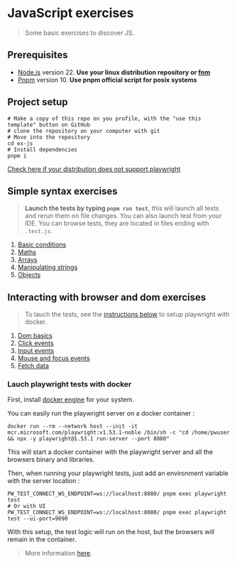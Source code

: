 # JavaScript exercises

> Some basic exercises to discover JS.

## Prerequisites

- [Node.js](https://nodejs.org) version 22. **Use your linux distribution repository or [fnm](https://github.com/Schniz/fnm?tab=readme-ov-file#installation)**
- [Pnpm](https://pnpm.io/installation) version 10. **Use pnpm official script for posix systems**

## Project setup

```shell
# Make a copy of this repo on you profile, with the "use this template" button on GitHub
# clone the repository on your computer with git
# Move into the repository
cd ex-js
# Install dependencies
pnpm i
```
[Check here if your distribution does not support playwright](#note-for-distributions-not-directly-supported-by-playwright)

## Simple syntax exercises

> **Launch the tests by typing `pnpm run test`**, this will launch all tests and rerun them on file changes.
> You can also launch test from your IDE.
> You can browse tests, they are located in files ending with `.test.js`.

1. [Basic conditions](src/basics/conditions.js)
2. [Maths](src/basics/maths.js)
3. [Arrays](src/arrays/arrays.js)
4. [Manipulating strings](src/basics/strings.js)
5. [Objects](src/objects/objects.js)

## Interacting with browser and dom exercises

> To lauch the tests, see the [instructions below](<README#Lauch playwright tests with docker>) to setup playwright with docker.

1. [Dom basics](src/dom/dom.js)
2. [Click events](src/events/clicks.js)
3. [Input events](src/events/inputs.js)
4. [Mouse and focus events](src/events/movements.js)
5. [Fetch data](src/fetch/fetchData.js)

### Lauch playwright tests with docker

First, install [docker engine](https://docs.docker.com/engine/install/) for your system.

You can easily run the playwright server on a docker container :
```shell
docker run --rm --network host --init -it mcr.microsoft.com/playwright:v1.53.1-noble /bin/sh -c "cd /home/pwuser && npx -y playwright@1.53.1 run-server --port 8080"
```
This will start a docker container with the playwright server and all the browsers binary and libraries.

Then, when running your playwright tests, just add an environment variable with the server location :
```shell
PW_TEST_CONNECT_WS_ENDPOINT=ws://localhost:8080/ pnpm exec playwright test
# Or with UI
PW_TEST_CONNECT_WS_ENDPOINT=ws://localhost:8080/ pnpm exec playwright test --ui-port=9090
```
With this setup, the test logic will run on the host, but the browsers will remain in the container.

> More information [here](https://discuss.layer5.io/t/how-to-setup-e2e-testing-environment-with-playwright-and-docker-for-meshery/5498).
